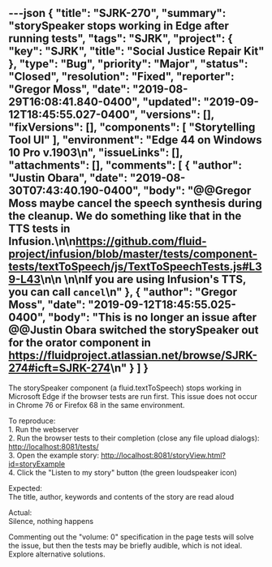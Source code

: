 ---json
{
  "title": "SJRK-270",
  "summary": "storySpeaker stops working in Edge after running tests",
  "tags": "SJRK",
  "project": {
    "key": "SJRK",
    "title": "Social Justice Repair Kit"
  },
  "type": "Bug",
  "priority": "Major",
  "status": "Closed",
  "resolution": "Fixed",
  "reporter": "Gregor Moss",
  "date": "2019-08-29T16:08:41.840-0400",
  "updated": "2019-09-12T18:45:55.027-0400",
  "versions": [],
  "fixVersions": [],
  "components": [
    "Storytelling Tool UI"
  ],
  "environment": "Edge 44 on Windows 10 Pro v.1903\n",
  "issueLinks": [],
  "attachments": [],
  "comments": [
    {
      "author": "Justin Obara",
      "date": "2019-08-30T07:43:40.190-0400",
      "body": "@@Gregor Moss maybe cancel the speech synthesis during the cleanup. We do something like that in the TTS tests in Infusion.\n\n<https://github.com/fluid-project/infusion/blob/master/tests/component-tests/textToSpeech/js/TextToSpeechTests.js#L39-L43>\n\n \n\nIf you are using Infusion's TTS, you can call `cancel`\n"
    },
    {
      "author": "Gregor Moss",
      "date": "2019-09-12T18:45:55.025-0400",
      "body": "This is no longer an issue after @@Justin Obara switched the storySpeaker out for the orator component in <https://fluidproject.atlassian.net/browse/SJRK-274#icft=SJRK-274>\n"
    }
  ]
}
---
The storySpeaker component (a fluid.textToSpeech) stops working in Microsoft Edge if the browser tests are run first. This issue does not occur in Chrome 76 or Firefox 68 in the same environment.

To reproduce:\
1\. Run the webserver\
2\. Run the browser tests to their completion (close any file upload dialogs): <http://localhost:8081/tests/>\
3\. Open the example story: <http://localhost:8081/storyView.html?id=storyExample>\
4\. Click the "Listen to my story" button (the green loudspeaker icon)

Expected:\
The title, author, keywords and contents of the story are read aloud

Actual:\
Silence, nothing happens

Commenting out the "volume: 0" specification in the page tests will solve the issue, but then the tests may be briefly audible, which is not ideal. Explore alternative solutions.

        